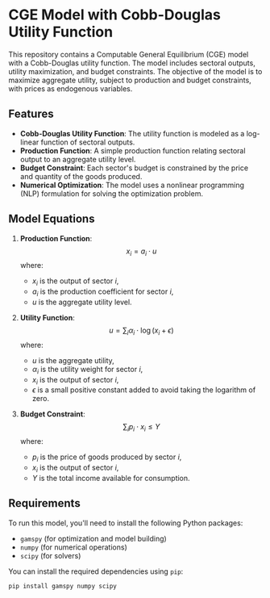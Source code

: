 # CGE Model with Cobb-Douglas Utility Function

This repository contains a Computable General Equilibrium (CGE) model with a Cobb-Douglas utility function. The model includes sectoral outputs, utility maximization, and budget constraints. The objective of the model is to maximize aggregate utility, subject to production and budget constraints, with prices as endogenous variables.

## Features
- **Cobb-Douglas Utility Function**: The utility function is modeled as a log-linear function of sectoral outputs.
- **Production Function**: A simple production function relating sectoral output to an aggregate utility level.
- **Budget Constraint**: Each sector's budget is constrained by the price and quantity of the goods produced.
- **Numerical Optimization**: The model uses a nonlinear programming (NLP) formulation for solving the optimization problem.

## Model Equations
1. **Production Function**:
   $$
   x_i = a_i \cdot u
   $$
   where:
   - $x_i$ is the output of sector $i$,
   - $a_i$ is the production coefficient for sector $i$,
   - $u$ is the aggregate utility level.

3. **Utility Function**:
   $$u = \sum_{i} \alpha_i \cdot \log(x_i + \epsilon)$$
   where:
   - $u$ is the aggregate utility,
   - $\alpha_i$ is the utility weight for sector $i$,
   - $x_i$ is the output of sector $i$,
   - $\epsilon$ is a small positive constant added to avoid taking the logarithm of zero.

4. **Budget Constraint**:$$\sum_{i} p_i \cdot x_i \leq Y$$
   where:
   - $p_i$ is the price of goods produced by sector $i$,
   - $x_i$ is the output of sector $i$,
   - $Y$ is the total income available for consumption.

## Requirements

To run this model, you'll need to install the following Python packages:

- `gamspy` (for optimization and model building)
- `numpy` (for numerical operations)
- `scipy` (for solvers)

You can install the required dependencies using `pip`:

```bash
pip install gamspy numpy scipy
